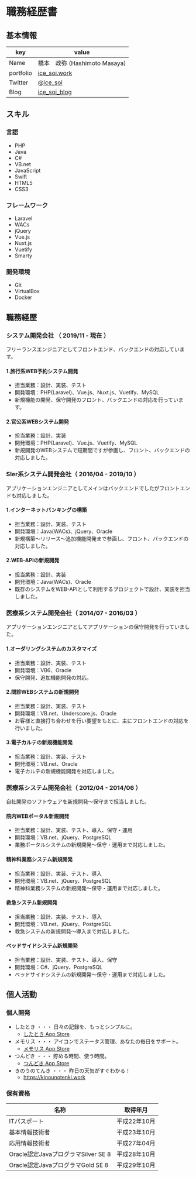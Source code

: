 # 職務経歴書 
## 基本情報 

|key|value|
|---|-----|
|Name|橋本　政弥 (Hashimoto Masaya)|
|portfolio|[ice_soi.work](https://ice-soi.work)|
|Twitter|[@ice_soi](https://twitter.com/ice_soi)|
|Blog|[ice_soi_blog](https://blog.ice-soi.work)|

## スキル 
### 言語 

- PHP
- Java
- C#
- VB.net
- JavaScript
- Swift
- HTML5
- CSS3

### フレームワーク 

- Laravel
- WACs
- jQuery
- Vue.js
- Nuxt.js
- Vuetify
- Smarty

### 開発環境 

- Git
- VirtualBox
- Docker

## 職務経歴 
### システム開発会社 （ 2019/11 - 現在 ）

フリーランスエンジニアとしてフロントエンド、バックエンドの対応しています。

#### 1.旅行系WEB予約システム開発

- 担当業務：設計、実装、テスト
- 開発環境：PHP(Laravel)、Vue.js、Nuxt.js、Vuetify、MySQL
- 新規機能の開発、保守開発のフロント、バックエンドの対応を行っています。

#### 2.官公系WEBシステム開発

- 担当業務：設計、実装
- 開発環境：PHP(Laravel)、Vue.js、Vuetify、MySQL
- 新規開発のWEBシステムで短期間ですが参画し、フロント、バックエンドの対応しました。

### SIer系システム開発会社（ 2016/04 - 2019/10 ）

アプリケーションエンジニアとしてメインはバックエンドでしたがフロントエンドも対応しました。

#### 1.インターネットバンキングの構築

- 担当業務：設計、実装、テスト
- 開発環境：Java(WACs)、jQuery、Oracle
- 新規構築～リリース～追加機能開発まで参画し、フロント、バックエンドの対応しました。

#### 2.WEB-APIの新規開発

- 担当業務：設計、実装
- 開発環境：Java(WACs)、Oracle
- 既存のシステムをWEB-APIとして利用するプロジェクトで設計、実装を担当しました。

### 医療系システム開発会社（ 2014/07 - 2016/03 ）

アプリケーションエンジニアとしてアプリケーションの保守開発を行っていました。

#### 1.オーダリングシステムのカスタマイズ

- 担当業務：設計、実装、テスト
- 開発環境：VB6、Oracle
- 保守開発、追加機能開発の対応。

#### 2.問診WEBシステムの新規開発

- 担当業務：設計、実装、テスト
- 開発環境：VB.net、Underscore.js、Oracle
- お客様と直接打ち合わせを行い要望をもとに、主にフロントエンドの対応を行いました。

#### 3.電子カルテの新規機能開発

- 担当業務：設計、実装、テスト
- 開発環境：VB.net、Oracle
- 電子カルテの新規機能開発を対応しました。

### 医療系システム開発会社（ 2012/04 - 2014/06 ）

自社開発のソフトウェアを新規開発～保守まで担当しました。

#### 院内WEBポータル新規開発

- 担当業務：設計、実装、テスト、導入、保守・運用
- 開発環境：VB.net、jQuery、PostgreSQL
- 業務ポータルシステムの新規開発～保守・運用まで対応しました。

#### 精神科業務システム新規開発

- 担当業務：設計、実装、テスト、導入
- 開発環境：VB.net、jQuery、PostgreSQL
- 精神科業務システムの新規開発～保守・運用まで対応しました。

#### 救急システム新規開発

- 担当業務：設計、実装、テスト、導入
- 開発環境：VB.net、jQuery、PostgreSQL
- 救急システムの新規開発～導入まで対応しました。

#### ベッドサイドシステム新規開発

- 担当業務：設計、実装、テスト、導入、保守
- 開発環境：C#、jQuery、PostgreSQL
- ベッドサイドシステムの新規開発～保守・運用まで対応しました。

## 個人活動

### 個人開発
- したとき ・・・ 日々の記録を、もっとシンプルに。
    - [したとき App Store](https://apps.apple.com/jp/app/%E3%81%97%E3%81%9F%E3%81%A8%E3%81%8D/id1511441333)
- メモリス ・・・ アイコンでステータス管理、あなたの毎日をサポート。
    - [メモリス App Store](https://apps.apple.com/jp/app/%E3%83%A1%E3%83%A2%E3%83%AA%E3%82%B9/id6449089879)
- つんどき ・・・ 貯める時間、使う時間。
    - [つんどき App Store](https://apps.apple.com/jp/app/%E3%81%A4%E3%82%93%E3%81%A9%E3%81%8D/id1560839853)
- きのうのてんき ・・・ 昨日の天気がすぐわかる！
    - https://kinounotenki.work

### 保有資格
|名称|取得年月|
|---|-----|
|ITパスポート|平成22年10月|
|基本情報技術者|平成23年10月|
|応用情報技術者|平成27年04月|
|Oracle認定JavaプログラマSilver SE 8|平成28年10月|
|Oracle認定JavaプログラマGold   SE 8|平成29年10月|


